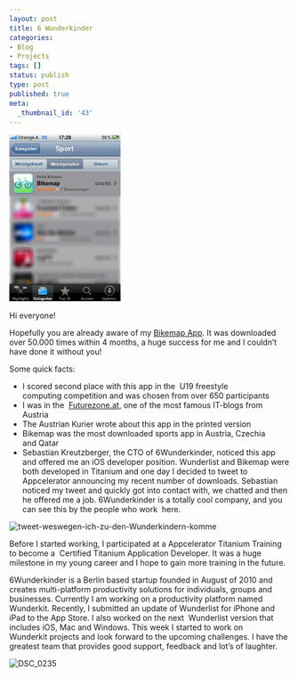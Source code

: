 ```yaml
---
layout: post
title: 6 Wunderkinder
categories:
- Blog
- Projects
tags: []
status: publish
type: post
published: true
meta:
  _thumbnail_id: '43'
---
```


<img src="/squarespace_images/14.05.2011-Sport-CUT.png" width="200" />


Hi everyone!

Hopefully you are already aware of my [Bikemap App](http://bikemap.net/app). It was downloaded over 50.000 times within 4 months, a huge success for me and I couldn’t have done it without you!

Some quick facts:

* I scored second place with this app in the 
U19 freestyle computing competition and was chosen from over 650 participants
* I was in the 
[Futurezone.at](https://futurezone.at/produkte/bikemap-die-radrouten-app/24.565.271), one of the most famous IT-blogs from Austria
* The Austrian Kurier wrote about this app in the printed version
* Bikemap was the most downloaded sports app in Austria, Czechia and Qatar
* Sebastian Kreutzberger, the CTO of 6Wunderkinder, noticed this app and offered me an iOS developer position. Wunderlist and Bikemap were both developed in Titanium and one day I decided to tweet to Appcelerator announcing my recent number of downloads. Sebastian noticed my tweet and quickly got into contact with, we chatted and then he offered me a job. 6Wunderkinder is a totally cool company, and you can see this by the people who work 
here.
  
      
![tweet-weswegen-ich-zu-den-Wunderkindern-komme](/squarespace_images/static_545299aae4b0e9514fe30c95_54529a29e4b025a90f45cc50_54529a29e4b025a90f45cc85_1414699596492_tweet-weswegen-ich-zu-den-Wunderkindern-komme.png_)
  


Before I started working, I participated at a Appcelerator Titanium Training to become a 
Certified Titanium Application Developer. It was a huge milestone in my young career and I hope to gain more training in the future.


6Wunderkinder is a Berlin based startup founded in August of 2010 and creates multi-platform productivity solutions for individuals, groups and businesses. Currently I am working on a productivity platform named 
Wunderkit. Recently, I submitted an update of Wunderlist for iPhone and iPad to the App Store. I also worked on the next 
Wunderlist version that includes iOS, Mac and Windows. This week I started to work on
Wunderkit projects and look forward to the upcoming challenges. I have the greatest team that provides good support, feedback and lot’s of laughter.
  
      
![DSC_0235](/squarespace_images/static_545299aae4b0e9514fe30c95_54529a29e4b025a90f45cc50_54529a29e4b025a90f45cc8b_1414699596680_6+Wunderkinder+Team.jpg6+Wunderkinder+Team_)
